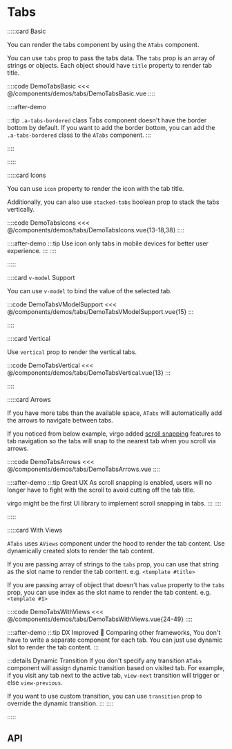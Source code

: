 <script lang="ts" setup>
import tabApi from '@virgo/component-meta/ATab.json';
import tabsApi from '@virgo/component-meta/ATabs.json';
</script>

# Tabs

<!-- 👉 Basic -->
:::::card Basic

You can render the tabs component by using the `ATabs` component.

You can use `tabs` prop to pass the tabs data. The `tabs` prop is an array of strings or objects. Each object should have `title` property to render tab title.

::::code DemoTabsBasic
<<< @/components/demos/tabs/DemoTabsBasic.vue
::::

::::after-demo

:::tip `.a-tabs-bordered` class
Tabs component doesn't have the border bottom by default. If you want to add the border bottom, you can add the `.a-tabs-bordered` class to the `ATabs` component.
:::

::::

:::::

<!-- 👉 Icons -->
:::::card Icons

You can use `icon` property to render the icon with the tab title.

Additionally, you can also use `stacked-tabs` boolean prop to stack the tabs vertically.

::::code DemoTabsIcons
<<< @/components/demos/tabs/DemoTabsIcons.vue{13-18,38}
::::

::::after-demo
:::tip
Use icon only tabs in mobile devices for better user experience.
:::
::::

:::::

<!-- 👉 `v-model` Support -->
::::card `v-model` Support

You can use `v-model` to bind the value of the selected tab.

:::code DemoTabsVModelSupport
<<< @/components/demos/tabs/DemoTabsVModelSupport.vue{15}
:::

::::

<!-- 👉 Vertical -->
::::card Vertical

Use `vertical` prop to render the vertical tabs.

:::code DemoTabsVertical
<<< @/components/demos/tabs/DemoTabsVertical.vue{13}
:::

::::

<!-- 👉 Arrows -->
:::::card Arrows

If you have more tabs than the available space, `ATabs` will automatically add the arrows to navigate between tabs.

If you noticed from below example, virgo added [scroll snapping](https://developer.mozilla.org/en-US/docs/Web/CSS/CSS_Scroll_Snap/Basic_concepts) features to tab navigation so the tabs will snap to the nearest tab when you scroll via arrows.

::::code DemoTabsArrows
<<< @/components/demos/tabs/DemoTabsArrows.vue
::::

::::after-demo
:::tip Great UX
As scroll snapping is enabled, users will no longer have to fight with the scroll to avoid cutting off the tab title.

virgo might be the first UI library to implement scroll snapping in tabs. <i class="i-fluent-emoji-sparkles"></i>
:::
::::

:::::

<!-- 👉 With Views -->
:::::card With Views

`ATabs` uses `AViews` component under the hood to render the tab content. Use dynamically created slots to render the tab content.

If you are passing array of strings to the `tabs` prop, you can use that string as the slot name to render the tab content. e.g. `<template #title>`

If you are passing array of object that doesn't has `value` property to the `tabs` prop, you can use index as the slot name to render the tab content. e.g. `<template #1>`

::::code DemoTabsWithViews
<<< @/components/demos/tabs/DemoTabsWithViews.vue{24-49}
::::

::::after-demo
:::tip DX Improved 🚀
Comparing other frameworks, You don't have to write a separate component for each tab. You can just use dynamic slot to render the tab content.
:::

:::details Dynamic Transition
If you don't specify any transition `ATabs` component will assign dynamic transition based on visited tab. For example, if you visit any tab next to the active tab, `view-next` transition will trigger or else `view-previous`.

If you want to use custom transition, you can use `transition` prop to override the dynamic transition.
:::
::::

:::::

<!-- 👉 Dynamic Tabs -->
<!-- ::::card Dynamic Tabs

description

:::code DemoTabsDynamicTabs
<<< @/components/demos/tabs/DemoTabsDynamicTabs.vue
:::

:::: -->

<!-- 👉 API -->
## API

<Api title="Tabs" :api="tabsApi" class="mb-8"></Api>
<Api title="Tab" :api="tabApi"></Api>
